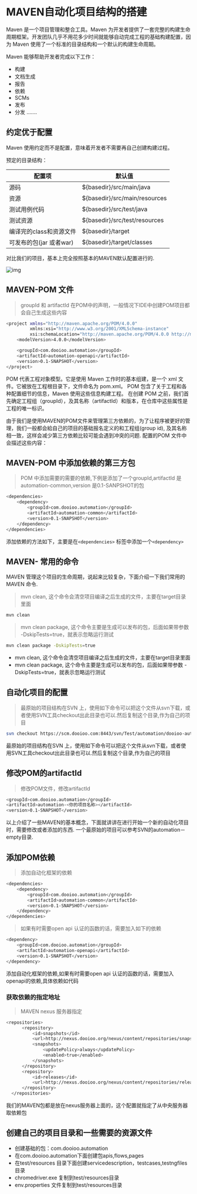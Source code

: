 # MAVEN自动化项目结构的搭建

Maven 是一个项目管理和整合工具。Maven 为开发者提供了一套完整的构建生命周期框架。开发团队几乎不用花多少时间就能够自动完成工程的基础构建配置，因为 Maven 使用了一个标准的目录结构和一个默认的构建生命周期。

Maven 能够帮助开发者完成以下工作：

- 构建
- 文档生成
- 报告
- 依赖
- SCMs
- 发布
- 分发
.......

## 约定优于配置
Maven 使用约定而不是配置，意味着开发者不需要再自己创建构建过程。

预定的目录结构：

|配置项|默认值|
|--------- | -----------|
|源码|	${basedir}/src/main/java|
|资源	|${basedir}/src/main/resources|
|测试用例代码|${basedir}/src/test/java|
|测试资源|${basedir}/src/test/resources|
|编译完的class和资源文件|${basedir}/target|
|可发布的包(jar 或者war)|${basedir}/target/classes|

对比我们的项目，基本上完全按照基本的MAVEN默认配置进行的.

![img](/images/code_structure.jpg)


## MAVEN-POM 文件

> groupId 和 artifactId 在POM中的声明，一般情况下IDE中创建POM项目都会自己生成这些内容

```sh
<project xmlns="http://maven.apache.org/POM/4.0.0"
         xmlns:xsi="http://www.w3.org/2001/XMLSchema-instance"
         xsi:schemaLocation="http://maven.apache.org/POM/4.0.0 http://maven.apache.org/xsd/maven-4.0.0.xsd">
    <modelVersion>4.0.0</modelVersion>

    <groupId>com.dooioo.automation</groupId>
    <artifactId>automation-openapi</artifactId>
    <version>0.1-SNAPSHOT</version>
</project>
```

POM 代表工程对象模型。它是使用 Maven 工作时的基本组建，是一个 xml 文件。它被放在工程根目录下，文件命名为 pom.xml。
POM 包含了关于工程和各种配置细节的信息，Maven 使用这些信息构建工程。
在创建 POM 之前，我们首先确定工程组（groupId），及其名称（artifactId）和版本，在仓库中这些属性是工程的唯一标识。

由于我们是使用MAVEN的POM文件来管理第三方依赖的，为了让程序被更好的管理，我们一般都会給自己的项目的基础报名定义的和工程组(group id),
及其名称相一致，这样会减少第三方依赖比较可能会遇到冲突的问题. 配置的POM 文件中会描述这些内容：

## MAVEN-POM 中添加依赖的第三方包

> POM 中添加需要的需要的依赖,下例是添加了一个groupId,artifactId 是automation-common,version 是0.1-SANPSHOT的包

``` sh
<dependencies>
    <dependency>
        <groupId>com.dooioo.automation</groupId>
        <artifactId>automation-common</artifactId>
        <version>0.1-SNAPSHOT</version>
    </dependency>
</dependencies>
```

添加依赖的方法如下，主要是在```<dependencies>``` 标签中添加一个```<dependency>```


## MAVEN- 常用的命令

MAVEN 管理这个项目的生命周期，说起来比较复杂，下面介绍一下我们常用的MAVEN 命令.

>mvn clean, 这个命令会清空项目编译之后生成的文件，主要在target目录里面

```sh
mvn clean
```

>mvn clean package, 这个命令主要是生成可以发布的包，后面如果带参数 -DskipTests=true，就表示忽略运行测试

```sh
mvn clean package -DskipTests=true
```

- mvn clean, 这个命令会清空项目编译之后生成的文件，主要在target目录里面
- mvn clean package, 这个命令主要是生成可以发布的包，后面如果带参数 -DskipTests=true，就表示忽略运行测试

## 自动化项目的配置

> 最原始的项目结构在SVN 上，使用如下命令可以把这个文件从svn下载，或者使用SVN工具checkout出此目录也可以.然后复制这个目录,作为自己的项目

```sh
svn checkout https://scm.dooioo.com:8443/svn/Test/automation/dooioo-automation --username=<svn用户> --password=<svn密码>
```

最原始的项目结构在SVN 上，使用如下命令可以把这个文件从svn下载，或者使用SVN工具checkout出此目录也可以.然后复制这个目录,作为自己的项目

## 修改POM的artifactId

> 修改POM文件，修改artifactId

```sh
<groupId>com.dooioo.automation</groupId>
<artifactId>automation-<你的项目名称></artifactId>
<version>0.1-SNAPSHOT</version>
```

以上介绍了一些MAVEN的基本概念，下面就讲讲在进行开始一个新的自动化项目时，需要修改或者添加的东西.
一个最原始的项目可以参考SVN的automation－empty目录.

## 添加POM依赖

> 添加自动化框架的依赖

```sh
<dependencies>
    <dependency>
        <groupId>com.dooioo.automation</groupId>
        <artifactId>automation-common</artifactId>
        <version>0.1-SNAPSHOT</version>
    </dependency>
</dependencies>
```

> 如果有时需要open api 认证的函数的话，需要加入如下的依赖

```sh
<dependency>
    <groupId>com.dooioo.automation</groupId>
    <artifactId>automation-openapi</artifactId>
    <version>0.1-SNAPSHOT</version>
</dependency>
```

添加自动化框架的依赖,如果有时需要open api 认证的函数的话，需要加入openapi的依赖,具体依赖如代码


### 获取依赖的指定地址

> MAVEN nexus 服务器指定

```sh
<repositories>
      <repository>
          <id>snapshots</id>
          <url>http://nexus.dooioo.org/nexus/content/repositories/snapshots/</url>
          <snapshots>
              <updatePolicy>always</updatePolicy>
              <enabled>true</enabled>
          </snapshots>
      </repository>
      <repository>
          <id>releases</id>
          <url>http://nexus.dooioo.org/nexus/content/repositories/releases/</url>
      </repository>
  </repositories>
```

我们的MAVEN包都是放在nexus服务器上面的，这个配置就指定了从中央服务器取依赖包


##  创建自己的项目目录和一些需要的资源文件

  * 创建基础的包：com.dooioo.automation
  * 在com.dooioo.automation下面创建包apis,flows,pages
  * 在test/resources 目录下面创建servicedescription，testcases,testngfiles目录
  * chromedriver.exe 复制到test/resources目录
  * env.properties 文件复制到test/resources目录
